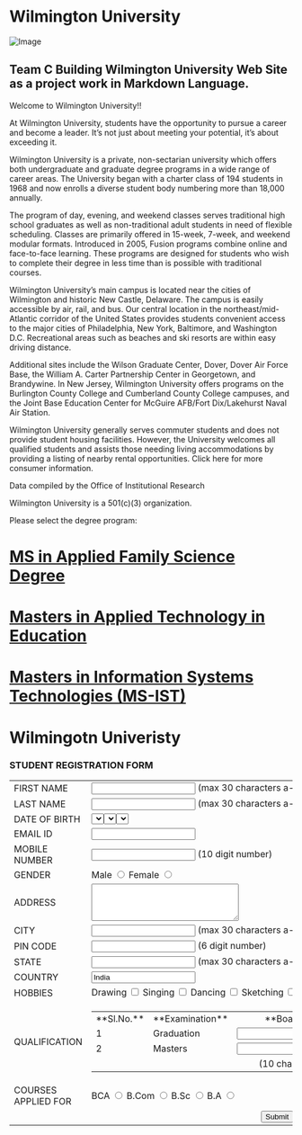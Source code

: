 
# Wilmington University

![Image](http://www.wilmu.edu/images/logos/wilmu-logo-color-350x92.svg)

## Team C Building Wilmington University Web Site as a project work in Markdown Language.

Welcome to Wilmington University!!

At Wilmington University, students have the opportunity to pursue a career and become a leader. It’s not just about meeting your potential, it’s about exceeding it.

Wilmington University is a private, non-sectarian university which offers both undergraduate and graduate degree programs in a wide range of career areas. The University began with a charter class of 194 students in 1968 and now enrolls a diverse student body numbering more than 18,000 annually.

The program of day, evening, and weekend classes serves traditional high school graduates as well as non-traditional adult students in need of flexible scheduling. Classes are primarily offered in 15-week, 7-week, and weekend modular formats. Introduced in 2005, Fusion programs combine online and face-to-face learning. These programs are designed for students who wish to complete their degree in less time than is possible with traditional courses.

Wilmington University’s main campus is located near the cities of Wilmington and historic New Castle, Delaware. The campus is easily accessible by air, rail, and bus. Our central location in the northeast/mid-Atlantic corridor of the United States provides students convenient access to the major cities of Philadelphia, New York, Baltimore, and Washington D.C. Recreational areas such as beaches and ski resorts are within easy driving distance.

Additional sites include the Wilson Graduate Center, Dover, Dover Air Force Base, the William A. Carter Partnership Center in Georgetown, and Brandywine. In New Jersey, Wilmington University offers programs on the Burlington County College and Cumberland County College campuses, and the Joint Base Education Center for McGuire AFB/Fort Dix/Lakehurst Naval Air Station.

Wilmington University generally serves commuter students and does not provide student housing facilities. However, the University welcomes all qualified students and assists those needing living accommodations by providing a listing of nearby rental opportunities. Click here for more consumer information.

Data compiled by the Office of Institutional Research

Wilmington University is a 501(c)(3) organization.

Please select the degree program:
# [MS in Applied Family Science Degree](msafs.md)
# [Masters in Applied Technology in Education](msate.md)
# [Masters in Information Systems Technologies (MS-IST)](msist.md)
# Wilmingotn Univeristy


### STUDENT REGISTRATION FORM

<table cellpadding="10" align="center">

<tbody>

<tr>

<td>FIRST NAME</td>

<td><input type="text" name="First_Name" maxlength="30"> (max 30 characters a-z and A-Z)</td>

</tr>

<tr>

<td>LAST NAME</td>

<td><input type="text" name="Last_Name" maxlength="30"> (max 30 characters a-z and A-Z)</td>

</tr>

<tr>

<td>DATE OF BIRTH</td>

<td><select name="Birthday_day" id="Birthday_Day">
    <select id="Birthday_Month" name="Birthday_Month">
    <select name="Birthday_Year" id="Birthday_Year">
</tr>

<tr>

<td>EMAIL ID</td>

<td><input type="text" name="Email_Id" maxlength="100"></td>

</tr>

<tr>

<td>MOBILE NUMBER</td>

<td><input type="text" name="Mobile_Number" maxlength="10"> (10 digit number)</td>

</tr>

<tr>

<td>GENDER</td>

<td>Male <input type="radio" name="Gender" value="Male"> Female <input type="radio" name="Gender" value="Female"></td>

</tr>

<tr>

<td>ADDRESS  

</td>

<td><textarea name="Address" rows="4" cols="30"></textarea></td>

</tr>

<tr>

<td>CITY</td>

<td><input type="text" name="City" maxlength="30"> (max 30 characters a-z and A-Z)</td>

</tr>

<tr>

<td>PIN CODE</td>

<td><input type="text" name="Pin_Code" maxlength="6"> (6 digit number)</td>

</tr>

<tr>

<td>STATE</td>

<td><input type="text" name="State" maxlength="30"> (max 30 characters a-z and A-Z)</td>

</tr>

<tr>

<td>COUNTRY</td>

<td><input type="text" name="Country" value="India" readonly="readonly"></td>

</tr>

<tr>

<td>HOBBIES  

</td>

<td>Drawing <input type="checkbox" name="Hobby_Drawing" value="Drawing"> Singing <input type="checkbox" name="Hobby_Singing" value="Singing"> Dancing <input type="checkbox" name="Hobby_Dancing" value="Dancing"> Sketching <input type="checkbox" name="Hobby_Cooking" value="Cooking">  
Others <input type="checkbox" name="Hobby_Other" value="Other"> <input type="text" name="Other_Hobby" maxlength="30"></td>

</tr>

<tr>

<td>QUALIFICATION  

</td>

<td>

<table>

<tbody>

<tr>

<td align="center">**Sl.No.**</td>

<td align="center">**Examination**</td>

<td align="center">**Board**</td>

<td align="center">**Percentage**</td>

<td align="center">**Year of Passing**</td>

</tr>

<tr>

<td>1</td>

<td>Graduation</td>

<td><input type="text" name="Graduation_Board" maxlength="30"></td>

<td><input type="text" name="Graduation_Percentage" maxlength="30"></td>

<td><input type="text" name="Graduation_YrOfPassing" maxlength="30"></td>

</tr>

<tr>

<td>2</td>

<td>Masters</td>

<td><input type="text" name="Masters_Board" maxlength="30"></td>

<td><input type="text" name="Masters_Percentage" maxlength="30"></td>

<td><input type="text" name="Masters_YrOfPassing" maxlength="30"></td>

</tr>

<tr>

<td></td>

<td></td>

<td align="center">(10 char max)</td>

<td align="center">(upto 2 decimal)</td>

</tr>

</tbody>

</table>

</td>

</tr>

<tr>

<td>COURSES  
APPLIED FOR</td>

<td>BCA <input type="radio" name="Course_BCA" value="BCA"> B.Com <input type="radio" name="Course_BCom" value="B.Com"> B.Sc <input type="radio" name="Course_BSc" value="B.Sc"> B.A <input type="radio" name="Course_BA" value="B.A"></td>

</tr>

<tr>

<td colspan="2" align="center"><input type="submit" value="Submit"> <input type="reset" value="Reset"></td>

</tr>

</tbody>

</table>


